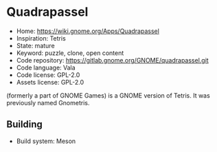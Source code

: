 # Quadrapassel

- Home: https://wiki.gnome.org/Apps/Quadrapassel
- Inspiration: Tetris
- State: mature
- Keyword: puzzle, clone, open content
- Code repository: https://gitlab.gnome.org/GNOME/quadrapassel.git
- Code language: Vala
- Code license: GPL-2.0
- Assets license: GPL-2.0

(formerly a part of GNOME Games) is a GNOME version of Tetris. It was previously named Gnometris.

## Building

- Build system: Meson
